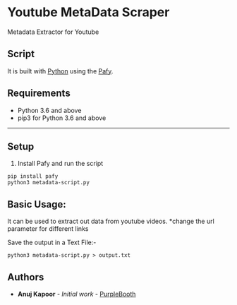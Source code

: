 # Youtube MetaData Scraper
Metadata Extractor for Youtube

## Script

It is built with [Python][0] using the [Pafy][1].




## Requirements

- Python 3.6 and above
- pip3 for Python 3.6 and above


---


## Setup

1. Install Pafy and run the script

```
pip install pafy
python3 metadata-script.py
```


## Basic Usage:

It can be used to extract out data from youtube videos.
*change the url parameter for different links

Save the output in a Text File:-

```
python3 metadata-script.py > output.txt

```


## Authors

* **Anuj Kapoor** - *Initial work* - [PurpleBooth](https://github.com/bearbobs)


[0]: https://www.python.org/
[1]: https://pythonhosted.org/pafy/
